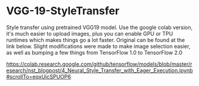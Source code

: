 # VGG-19-StyleTransfer

Style transfer using pretrained VGG19 model. Use the google colab version, it's much easier to upload images, plus you can enable GPU or TPU runtimes which makes things go a lot faster.
Original can be found at the link below. Slight modifications were made to make image selection easier, as well as bumping a few things from TensorFlow 1.0 to TensorFlow 2.0

 https://colab.research.google.com/github/tensorflow/models/blob/master/research/nst_blogpost/4_Neural_Style_Transfer_with_Eager_Execution.ipynb#scrollTo=eqxUicSPUOP6

